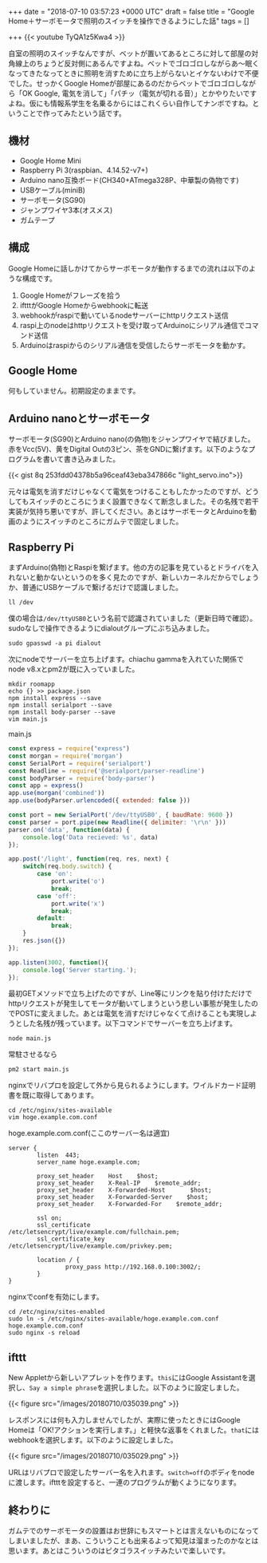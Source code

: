 
+++
date = "2018-07-10 03:57:23 +0000 UTC"
draft = false
title = "Google Home＋サーボモータで照明のスイッチを操作できるようにした話"
tags = []

+++
{{< youtube TyQA1z5Kwa4 >}}

自室の照明のスイッチなんですが、ベットが置いてあるところに対して部屋の対角線上のちょうど反対側にあるんですよね。ベットでゴロゴロしながらあ～眠くなってきたなってときに照明を消すために立ち上がらないとイケないわけで不便でした。せっかくGoogle Homeが部屋にあるのだからベットでゴロゴロしながら「OK Google, 電気を消して」「パチッ（電気が切れる音）」とかやりたいですよね。仮にも情報系学生を名乗るからにはこれくらい自作してナンボですね。ということで作ってみたという話です。

<!--more-->

## 機材


- Google Home Mini
- Raspberry Pi 3(raspbian、4.14.52-v7+)
- Arduino nano互換ボード(CH340+ATmega328P、中華製の偽物です)
- USBケーブル(miniB)
- サーボモータ(SG90)
- ジャンプワイヤ3本(オスメス)
- ガムテープ



## 構成

Google Homeに話しかけてからサーボモータが動作するまでの流れは以下のような構成です。


1. Google Homeがフレーズを拾う
2. iftttがGoogle Homeからwebhookに転送
3. webhookがraspiで動いているnodeサーバーにhttpリクエスト送信
4. raspi上のnodeはhttpリクエストを受け取ってArduinoにシリアル通信でコマンド送信
5. Arduinoはraspiからのシリアル通信を受信したらサーボモータを動かす。



## Google Home

何もしていません。初期設定のままです。

## Arduino nanoとサーボモータ

サーボモータ(SG90)とArduino nano(の偽物)をジャンプワイヤで結びました。赤をVcc(5V)、黄をDigital Outの3ピン、茶をGNDに繋げます。以下のようなプログラムを書いて書き込みました。

{{< gist 8q 253fdd04378b5a96ceaf43eba347866c "light_servo.ino">}}


元々は電気を消すだけじゃなくて電気をつけることもしたかったのですが、どうしてもスイッチのところにうまく設置できなくて断念しました。その名残で若干実装が気持ち悪いですが、許してください。あとはサーボモータとArduinoを動画のようにスイッチのところにガムテで固定しました。

## Raspberry Pi

まずArduino(偽物)とRaspiを繋げます。他の方の記事を見ているとドライバを入れないと動かないというのを多く見たのですが、新しいカーネルだからでしょうか、普通にUSBケーブルで繋げるだけで認識しました。

```
ll /dev
```


僕の場合は`/dev/ttyUSB0`という名前で認識されていました（更新日時で確認）。sudoなしで操作できるようにdialoutグループにぶち込みました。

```
sudo gpasswd -a pi dialout
```


次にnodeでサーバーを立ち上げます。chiachu gammaを入れていた関係でnode v8.xとpm2が既に入っていました。

```
mkdir roomapp
echo {} >> package.json
npm install express --save
npm install serialport --save
npm install body-parser --save
vim main.js
```


main.js

```javascript
const express = require("express")
const morgan = require('morgan')
const SerialPort = require('serialport')
const Readline = require('@serialport/parser-readline')
const bodyParser = require('body-parser')
const app = express()
app.use(morgan('combined'))
app.use(bodyParser.urlencoded({ extended: false }))

const port = new SerialPort('/dev/ttyUSB0', { baudRate: 9600 })
const parser = port.pipe(new Readline({ delimiter: '\r\n' }))
parser.on('data', function(data) {
    console.log('Data recieved: %s', data)
});

app.post('/light', function(req, res, next) {
    switch(req.body.switch) {
        case 'on':
            port.write('o')
            break;
        case 'off':
            port.write('x')
            break;
        default:
            break;
    }
    res.json({})
});

app.listen(3002, function(){
    console.log('Server starting.');
});

```


最初GETメソッドで立ち上げたのですが、Line等にリンクを貼り付けただけでhttpリクエストが発生してモータが動いてしまうという悲しい事態が発生したのでPOSTに変えました。あとは電気を消すだけじゃなくて点けることも実現しようとした名残が残っています。以下コマンドでサーバーを立ち上げます。

```
node main.js
```


常駐させるなら

```
pm2 start main.js
```


nginxでリバプロを設定して外から見られるようにします。ワイルドカード証明書を既に取得してあります。

```
cd /etc/nginx/sites-available
vim hoge.example.com.conf
```


hoge.example.com.conf(ここのサーバー名は適宜)

```nginx
server {
        listen  443;
        server_name hoge.example.com;

        proxy_set_header    Host    $host;
        proxy_set_header    X-Real-IP    $remote_addr;
        proxy_set_header    X-Forwarded-Host       $host;
        proxy_set_header    X-Forwarded-Server    $host;
        proxy_set_header    X-Forwarded-For    $remote_addr;

        ssl on;
        ssl_certificate /etc/letsencrypt/live/example.com/fullchain.pem;
        ssl_certificate_key /etc/letsencrypt/live/example.com/privkey.pem;

        location / {
                proxy_pass http://192.168.0.100:3002/;
        }
}

```


nginxでconfを有効にします。

```
cd /etc/nginx/sites-enabled
sudo ln -s /etc/nginx/sites-available/hoge.example.com.conf hoge.example.com.conf
sudo nginx -s reload
```


## ifttt

New Appletから新しいアプレットを作ります。`this`にはGoogle Assistantを選択し、`Say a simple phrase`を選択しました。以下のように設定しました。


{{< figure src="/images/20180710/035039.png" >}}


レスポンスには何も入力しませんでしたが、実際に使ったときにはGoogle Homeは「OK!アクションを実行します。」と軽快な返事をくれました。`that`にはwebhookを選択します。以下のように設定しました。


{{< figure src="/images/20180710/035029.png" >}}


URLはリバプロで設定したサーバー名を入れます。`switch=off`のボディをnodeに渡します。iftttを設定すると、一連のプログラムが動くようになります。

## 終わりに

ガムテでのサーボモータの設置はお世辞にもスマートとは言えないものになってしまいましたが、まあ、こういうことも出来るよって知見は溜まったのかなとは思います。あとはこういうのはピタゴラスイッチみたいで楽しいです。

